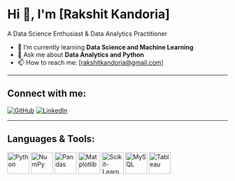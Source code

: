 # Hi 👋, I'm [Rakshit Kandoria]

A Data Science Enthusiast & Data Analytics Practitioner  

- 🌱 I’m currently learning **Data Science and Machine Learning**  
- 💬 Ask me about **Data Analytics and Python**  
- 📫 How to reach me: [rakshitkandoria@gmail.com]  

---

## Connect with me:  

[![GitHub](https://img.shields.io/badge/GitHub-000?style=for-the-badge&logo=github)]([https://github.com/yourgithub](https://github.com/rakshitkandoria))  
[![LinkedIn](https://img.shields.io/badge/LinkedIn-0077B5?style=for-the-badge&logo=linkedin)](https://linkedin.com/in/yourlinkedin)  

---

## Languages & Tools:  

<p align="left">
  <img src="https://cdn.jsdelivr.net/gh/devicons/devicon/icons/python/python-original.svg" alt="Python" width="50" height="50"/>
  <img src="https://cdn.jsdelivr.net/gh/devicons/devicon/icons/numpy/numpy-original.svg" alt="NumPy" width="50" height="50"/>
  <img src="https://cdn.jsdelivr.net/gh/devicons/devicon/icons/pandas/pandas-original.svg" alt="Pandas" width="50" height="50"/>
  <img src="https://cdn.jsdelivr.net/gh/devicons/devicon/icons/matplotlib/matplotlib-original.svg" alt="Matplotlib" width="50" height="50"/>
  <img src="https://cdn.jsdelivr.net/gh/devicons/devicon/icons/scikitlearn/scikitlearn-original.svg" alt="Scikit-Learn" width="50" height="50"/>
  <img src="https://cdn.jsdelivr.net/gh/devicons/devicon/icons/mysql/mysql-original.svg" alt="MySQL" width="50" height="50"/>
  <img src="https://upload.wikimedia.org/wikipedia/commons/a/a3/Tableau_Logo.svg" alt="Tableau" width="50" height="50"/>
</p>
